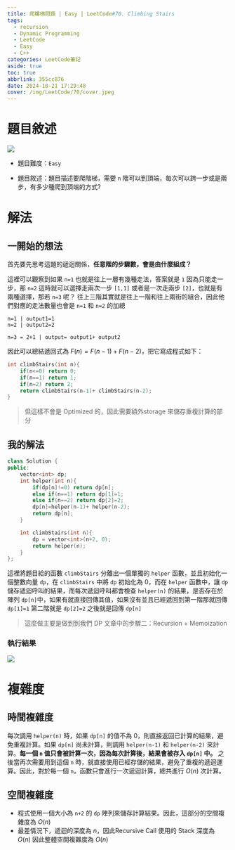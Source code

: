 ```yaml
---
title: 爬樓梯問題 | Easy | LeetCode#70. Climbing Stairs
tags:
  - recursion
  - Dynamic Programming
  - LeetCode
  - Easy
  - C++
categories: LeetCode筆記
aside: true
toc: true
abbrlink: 355cc876
date: 2024-10-21 17:29:48
cover: /img/LeetCode/70/cover.jpeg
---
```



# 題目敘述

![](/img/LeetCode/70/question.jpeg)

- 題目難度：`Easy`

- 題目敘述：題目描述要爬階梯，需要 `n` 階可以到頂端，每次可以跨一步或是兩步，有多少種爬到頂端的方式?

# 解法

## 一開始的想法

首先要先思考這題的遞迴關係，**任意階的步驟數，會是由什麼組成？**

這裡可以觀察到如果 `n=1` 也就是往上一層有幾種走法，答案就是 `1` 因為只能走一步，那 `n=2` 這時就可以選擇走兩次一步 `[1,1]` 或者是一次走兩步 `[2]`，也就是有兩種選擇，那若 `n=3` 呢？ 往上三階其實就是往上一階和往上兩街的組合，因此他們對應的走法數量也會是 `n=1` 和 `n=2` 的加總

```
n=1 | output1=1
n=2 | output2=2

n=3 = 2+1 | output= output1+ output2
```

因此可以總結遞回式為 $F(n) = F(n-1) + F(n-2)$，把它寫成程式如下：

```cpp
int climbStairs(int n){
    if(n<=0) return 0;
    if(n==1) return 1;
    if(n=2) return 2;
    return climbStairs(n-1)+ climbStairs(n-2);
}
```

> 但這樣不會是 Optimized 的，因此需要額外storage 來儲存重複計算的部分




## 我的解法

```cpp
class Solution {
public:
    vector<int> dp;
    int helper(int n){
        if(dp[n]!=0) return dp[n];
        else if(n==1) return dp[1]=1;
        else if(n==2) return dp[2]=2;
        dp[n]=helper(n-1)+ helper(n-2);
        return dp[n];
    }

    int climbStairs(int n){
        dp = vector<int>(n+2, 0);
        return helper(n);
    }
};
```

這裡將題目給的函數 `climbStairs` 分離出一個單獨的 `helper` 函數，並且初始化一個整數向量 `dp`，在 `climbStairs` 中將 `dp` 初始化為 0，而在 `helper` 函數中，讓 `dp` 儲存遞迴呼叫的結果，而每次遞迴呼叫都會檢查 `helper(n)` 的結果，是否存在於陣列 `dp[n]`中，如果有就直接回傳其值，如果沒有並且已經遞回到第一階那就回傳 `dp[1]=1` 第二階就是 `dp[2]=2`  之後就是回傳 `dp[n]`



> 這麼做主要是做到到我們 DP 文章中的步驟二：Recursion + Memoization


### 執行結果

![](/img/LeetCode/70/result.jpeg)


# 複雜度

## 時間複雜度

每次調用 `helper(n)` 時，如果 `dp[n]` 的值不為 0，則直接返回已計算的結果，避免重複計算。如果 `dp[n]` 尚未計算，則調用 `helper(n-1)` 和 `helper(n-2)` 來計算。**每一個 `n` 值只會被計算一次，因為每次計算後，結果會被存入 `dp[n]` 中。** 之後當再次需要用到這個 `n` 時，就直接使用已經存儲的結果，避免了重複的遞迴運算。因此，對於每一個 `n`，函數只會進行一次遞迴計算，總共進行 $O(n)$ 次計算。

## 空間複雜度
- 程式使用一個大小為 `n+2` 的 `dp` 陣列來儲存計算結果。因此，這部分的空間複雜度為 $O(n)$
- 最差情況下，遞迴的深度為 $n$，因此Recursive Call 使用的 Stack 深度為 $O(n)$
因此整體空間複雜度為 $O(n)$